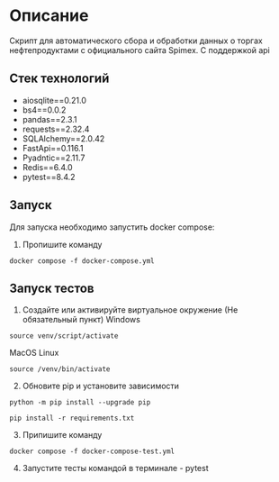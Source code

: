 # Описание
Скрипт для автоматического сбора и обработки данных о торгах нефтепродуктами с официального сайта Spimex. С поддержкой api

## Стек технологий

* aiosqlite==0.21.0
* bs4==0.0.2
* pandas==2.3.1
* requests==2.32.4
* SQLAlchemy==2.0.42
* FastApi==0.116.1
* Pyadntic==2.11.7
* Redis==6.4.0
* pytest==8.4.2

## Запуск

Для запуска необходимо запустить docker compose:

1. Пропишите команду 

```
docker compose -f docker-compose.yml
```

## Запуск тестов

1. Создайте или активируйте виртуальное окружение (Не обязательный пункт)
Windows
```
source venv/script/activate
```
MacOS Linux
```
source /venv/bin/activate
```

2. Обновите pip и установите зависимости
```
python -m pip install --upgrade pip
```
```
pip install -r requirements.txt
```

3. Припишите команду 

```
docker compose -f docker-compose-test.yml
```

4. Запустите тесты командой в терминале - pytest